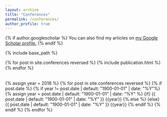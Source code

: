 ```yaml
---
layout: archive
title: "Conferences"
permalink: /conferences/
author_profile: true
---
```


{% if author.googlescholar %}
  You can also find my articles on <u><a href="{{author.googlescholar}}">my Google Scholar profile</a>.</u>
{% endif %}

{% include base_path %}

<table>
{% for post in site.conferences reversed %}
  <tr>{% include publication.html %}</tr>
{% endfor %}
</table>

{% assign year = 2018 %}
{% for post in site.conferences reversed %}
{% if post.date %}
  {% if year != post.date | default: "1900-01-01" | date: "%Y"%}
    {% assign year = post.date | default: "1900-01-01" | date: "%Y" %}
    {if}
    {{ post.date | default: "1900-01-01" | date: "%Y" }}
    {{year}}
  {% else %}
    {else}
    {{ post.date | default: "1900-01-01" | date: "%Y" }}
    {{year}}
  {% endif %}
{% endif %}
{% endfor %}
